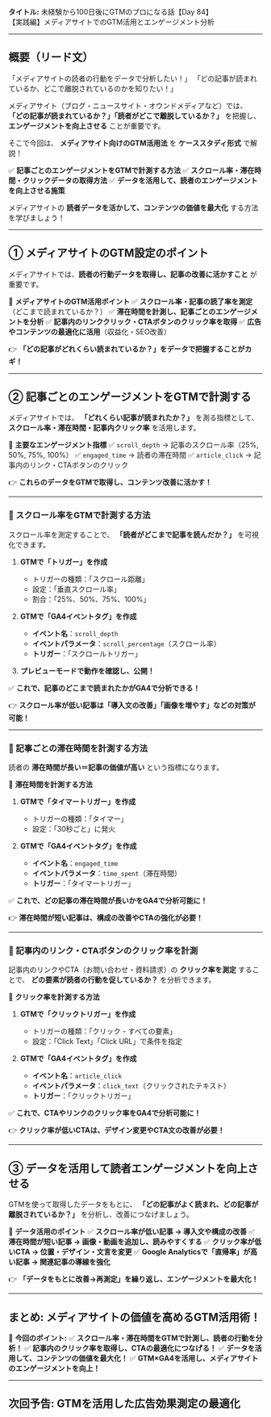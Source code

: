 **タイトル:**
未経験から100日後にGTMのプロになる話【Day 84】\
【実践編】メディアサイトでのGTM活用とエンゲージメント分析

---

## **概要（リード文）**

「メディアサイトの読者の行動をデータで分析したい！」
「どの記事が読まれているか、どこで離脱されているのかを知りたい！」

メディアサイト（ブログ・ニュースサイト・オウンドメディアなど）では、
**「どの記事が読まれているか？」「読者がどこで離脱しているか？」** を把握し、
**エンゲージメントを向上させる** ことが重要です。

そこで今回は、 **メディアサイト向けのGTM活用法** を **ケーススタディ形式** で解説！

✅ **記事ごとのエンゲージメントをGTMで計測する方法**
✅ **スクロール率・滞在時間・クリックデータの取得方法**
✅ **データを活用して、読者のエンゲージメントを向上させる施策**

メディアサイトの **読者データを活かして、コンテンツの価値を最大化** する方法を学びましょう！

---

## **① メディアサイトのGTM設定のポイント**

メディアサイトでは、**読者の行動データを取得し、記事の改善に活かすこと** が重要です。

📌 **メディアサイトのGTM活用ポイント**
✅ **スクロール率・記事の読了率を測定**（どこまで読まれているか？）
✅ **滞在時間を計測し、記事ごとのエンゲージメントを分析**
✅ **記事内のリンククリック・CTAボタンのクリック率を取得**
✅ **広告やコンテンツの最適化に活用**（収益化・SEO改善）

👉 **「どの記事がどれくらい読まれているか？」をデータで把握することがカギ！**

---

## **② 記事ごとのエンゲージメントをGTMで計測する**

メディアサイトでは、 **「どれくらい記事が読まれたか？」** を測る指標として、
**スクロール率・滞在時間・記事内クリック率** を活用します。

📌 **主要なエンゲージメント指標**
✅ `scroll_depth` → 記事のスクロール率（25%, 50%, 75%, 100%）
✅ `engaged_time` → 読者の滞在時間
✅ `article_click` → 記事内のリンク・CTAボタンのクリック

👉 **これらのデータをGTMで取得し、コンテンツ改善に活かす！**

---

### **🔹 スクロール率をGTMで計測する方法**

スクロール率を測定することで、 **「読者がどこまで記事を読んだか？」** を可視化できます。

1. **GTMで「トリガー」を作成**
   - トリガーの種類：「スクロール距離」
   - 設定：「垂直スクロール率」
   - 割合：「25%、50%、75%、100%」

2. **GTMで「GA4イベントタグ」を作成**
   - **イベント名**：`scroll_depth`
   - **イベントパラメータ**：`scroll_percentage`（スクロール率）
   - **トリガー**：「スクロールトリガー」

3. **プレビューモードで動作を確認し、公開！**

✅ **これで、記事のどこまで読まれたかがGA4で分析できる！**

👉 **スクロール率が低い記事は「導入文の改善」「画像を増やす」などの対策が可能！**

---

### **🔹 記事ごとの滞在時間を計測する方法**

読者の **滞在時間が長い＝記事の価値が高い** という指標になります。

📌 **滞在時間を計測する方法**

1. **GTMで「タイマートリガー」を作成**
   - トリガーの種類：「タイマー」
   - 設定：「30秒ごと」に発火

2. **GTMで「GA4イベントタグ」を作成**
   - **イベント名**：`engaged_time`
   - **イベントパラメータ**：`time_spent`（滞在時間）
   - **トリガー**：「タイマートリガー」

✅ **これで、どの記事の滞在時間が長いかをGA4で分析可能に！**

👉 **滞在時間が短い記事は、構成の改善やCTAの強化が必要！**

---

### **🔹 記事内のリンク・CTAボタンのクリック率を計測**

記事内のリンクやCTA（お問い合わせ・資料請求）の **クリック率を測定** することで、
**どの要素が読者の行動を促しているか？** を分析できます。

📌 **クリック率を計測する方法**

1. **GTMで「クリックトリガー」を作成**
   - トリガーの種類：「クリック - すべての要素」
   - 設定：「Click Text」「Click URL」で条件を指定

2. **GTMで「GA4イベントタグ」を作成**
   - **イベント名**：`article_click`
   - **イベントパラメータ**：`click_text`（クリックされたテキスト）
   - **トリガー**：「クリックトリガー」

✅ **これで、CTAやリンクのクリック率をGA4で分析可能に！**

👉 **クリック率が低いCTAは、デザイン変更やCTA文の改善が必要！**

---

## **③ データを活用して読者エンゲージメントを向上させる**

GTMを使って取得したデータをもとに、
**「どの記事がよく読まれ、どの記事が離脱されているか？」** を分析し、改善につなげましょう。

📌 **データ活用のポイント**
✅ **スクロール率が低い記事 → 導入文や構成の改善**
✅ **滞在時間が短い記事 → 画像・動画を追加し、読みやすくする**
✅ **クリック率が低いCTA → 位置・デザイン・文言を変更**
✅ **Google Analyticsで「直帰率」が高い記事 → 関連記事の導線を強化**

👉 **「データをもとに改善→再測定」を繰り返し、エンゲージメントを最大化！**

---

## **まとめ: メディアサイトの価値を高めるGTM活用術！**

📌 **今回のポイント:**
✅ **スクロール率・滞在時間をGTMで計測し、読者の行動を分析！**
✅ **記事内のクリック率を取得し、CTAの最適化につなげる！**
✅ **データを活用して、コンテンツの価値を最大化！**
✅ **GTM×GA4を活用し、メディアサイトのエンゲージメントを向上！**

---

## **次回予告: GTMを活用した広告効果測定の最適化**